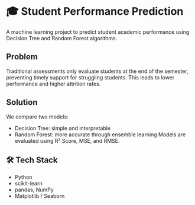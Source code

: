# 🎓 Student Performance Prediction
A machine learning project to predict student academic performance using Decision Tree and Random Forest algorithms.

## Problem
Traditional assessments only evaluate students at the end of the semester, preventing timely support for struggling students.
This leads to lower performance and higher attrition rates.

## Solution
We compare two models:
- Decision Tree: simple and interpretable
- Random Forest: more accurate through ensemble learning
Models are evaluated using R² Score, MSE, and RMSE.

## 🛠️ Tech Stack
- Python
- scikit-learn
- pandas, NumPy
- Matplotlib / Seaborn
